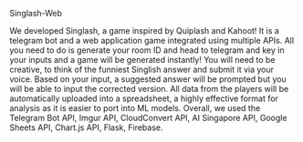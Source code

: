 Singlash-Web

We developed Singlash, a game inspired by Quiplash and Kahoot! It is a telegram bot and a web application game integrated using multiple APIs. All you need to do is generate your room ID and head to telegram and key in your inputs and a game will be generated instantly! You will need to be creative, to think of the funniest Singlish answer and submit it via your voice. Based on your input, a suggested answer will be prompted but you will be able to input the corrected version. All data from the players will be automatically uploaded into a spreadsheet, a highly effective format for analysis as it is easier to port into ML models. Overall, we used the Telegram Bot API, Imgur API, CloudConvert API, AI Singapore API, Google Sheets API, Chart.js API, Flask, Firebase. 

